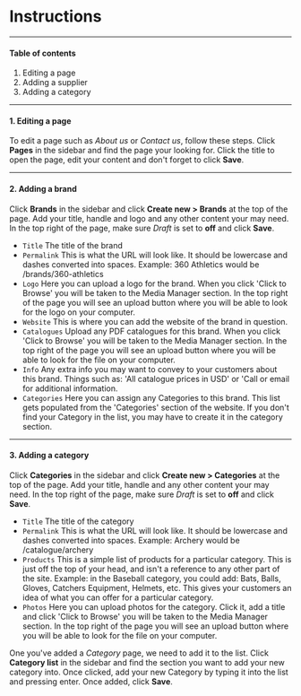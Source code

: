 # Instructions

***

#### Table of contents
1. Editing a page
2. Adding a supplier
3. Adding a category

***

#### 1. Editing a page
To edit a page such as *About us* or *Contact us*, follow these steps. Click **Pages** in the sidebar and find the page your looking for. Click the title to open the page, edit your content and don't forget to click **Save**.

***

#### 2. Adding a brand
Click **Brands** in the sidebar and click **Create new > Brands** at the top of the page. Add your title, handle and logo and any other content your may need. In the top right of the page, make sure *Draft* is set to **off** and click **Save**.

* `Title`
  The title of the brand
* `Permalink`
  This is what the URL will look like. It should be lowercase and dashes converted into spaces. Example: 360 Athletics would be /brands/360-athletics
* `Logo`
  Here you can upload a logo for the brand. When you click 'Click to Browse' you will be taken to the Media Manager section. In the top right of the page you will see an upload button where you will be able to look for the logo on your computer.
* `Website`
  This is where you can add the website of the brand in question.
* `Catalogues`
  Upload any PDF catalogues for this brand. When you click 'Click to Browse' you will be taken to the Media Manager section. In the top right of the page you will see an upload button where you will be able to look for the file on your computer.
* `Info`
  Any extra info you may want to convey to your customers about this brand. Things such as: 'All catalogue prices in USD' or 'Call or email for additional information.
* `Categories`
  Here you can assign any Categories to this brand. This list gets populated from the 'Categories' section of the website. If you don't find your Category in the list, you may have to create it in the category section.

***

#### 3. Adding a category
Click **Categories** in the sidebar and click **Create new > Categories** at the top of the page. Add your title, handle and any other content your may need. In the top right of the page, make sure *Draft* is set to **off** and click **Save**.

* `Title`
  The title of the category
* `Permalink`
  This is what the URL will look like. It should be lowercase and dashes converted into spaces. Example: Archery would be /catalogue/archery
* `Products`
  This is a simple list of products for a particular category. This is just off the top of your head, and isn't a reference to any other part of the site. Example: in the Baseball category, you could add: Bats, Balls, Gloves, Catchers Equipment, Helmets, etc. This gives your customers an idea of what you can offer for a particular category.
* `Photos`
  Here you can upload photos for the category. Click it, add a title and click 'Click to Browse' you will be taken to the Media Manager section. In the top right of the page you will see an upload button where you will be able to look for the file on your computer.

One you've added a *Category* page, we need to add it to the list. Click **Category list** in the sidebar and find the section you want to add your new category into. Once clicked, add your new Category by typing it into the list and pressing enter. Once added, click **Save**.
